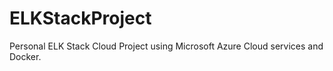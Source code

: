 # ELKStackProject
Personal ELK Stack Cloud Project using Microsoft Azure Cloud services and Docker.
